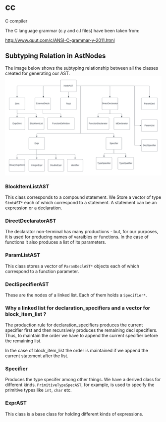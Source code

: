 # cc
C compiler

The C language grammar (c.y and c.l files) have been taken from:

http://www.quut.com/c/ANSI-C-grammar-y-2011.html

## Subtyping Relation in AstNodes
The image below shows the subtyping relationship between all the classes created for generating our AST.
![images](./images/SubtypeGraph.png)

### BlockItemListAST
This class corresponds to a compound statement. We Store a vector of type `StmtAST*` each of which correspond to a statement.
A statement can be an expression or a declaration.

### DirectDeclaratorAST
The declarator non-terminal has many productions - but, for our purposes, it is used for producing names of varaibles or functions.
In the case of functions it also produces a list of its parameters. 

### ParamListAST
This class stores a vector of `ParamDeclAST*` objects each of which correspond to a function parameter.

### DeclSpecifierAST
These are the nodes of a linked list. Each of them holds a `Specifier*`.

### Why a linked list for declaration\_specifiers and a vector for block\_item\_list ?

The production rule for declaration\_specifiers produces the current specifier first and then recursively
produces the remaining decl specifiers. Thus, to maintain the order we have to append the current specifier
before the remaining list. 

In the case of block\_item\_list the order is maintained if we append the current statement after the 
list.

### Specifier
Produces the type specifer among other things. We have a derived class for different kinds. 
`PrimitiveTypeSpecAST`, for example, is used to specify the primitive types like `int`, `char` etc.

### ExprAST
This class is a base class for holding different kinds of expressions.

